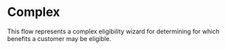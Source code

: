 # Complex

This flow represents a complex eligibility wizard for determining for which benefits a customer may be eligible.
